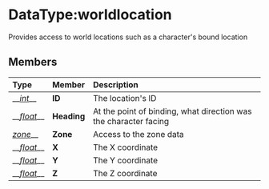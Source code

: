 # DataType:worldlocation

Provides access to world locations such as a character's bound location

## Members

| **Type** | **Member** | **Description** |
| :--- | :--- | :--- |
| \_\_[_int_](datatype-int.md)\_\_ | **ID** | The location's ID |
| \_\_[_float_](datatype-float.md)\_\_ | **Heading** | At the point of binding, what direction was the character facing |
| [_zone_](datatype-zone.md)\_\_ | **Zone** | Access to the zone data |
| \_\_[_float_](datatype-float.md)\_\_ | **X** | The X coordinate |
| \_\_[_float_](datatype-float.md)\_\_ | **Y** | The Y coordinate |
| \_\_[_float_](datatype-float.md)\_\_ | **Z** | The Z coordinate |

